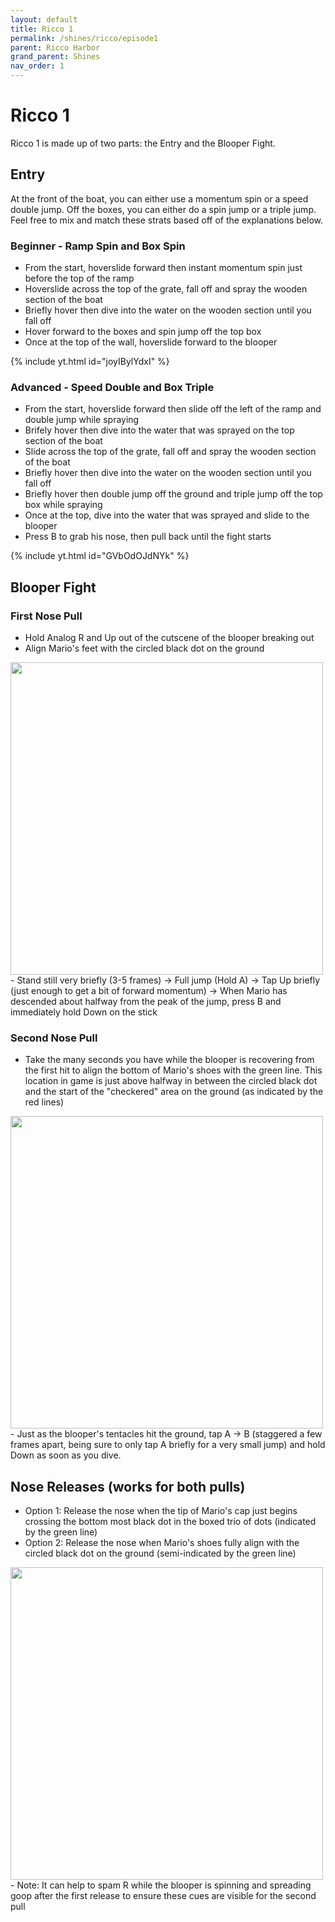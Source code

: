 ```yaml
---
layout: default
title: Ricco 1
permalink: /shines/ricco/episode1
parent: Ricco Harbor
grand_parent: Shines
nav_order: 1
---
```

# Ricco 1

Ricco 1 is made up of two parts: the Entry and the Blooper Fight.

## Entry
At the front of the boat, you can either use a momentum spin or a speed double jump. Off the boxes, you can either do a spin jump or a triple jump. Feel free to mix and match these strats based off of the explanations below.
### Beginner - Ramp Spin and Box Spin
- From the start, hoverslide forward then instant momentum spin just before the top of the ramp
- Hoverslide across the top of the grate, fall off and spray the wooden section of the boat
- Briefly hover then dive into the water on the wooden section until you fall off
- Hover forward to the boxes and spin jump off the top box
- Once at the top of the wall, hoverslide forward to the blooper

{% include yt.html id="joyIBylYdxI" %}
### Advanced - Speed Double and Box Triple
- From the start, hoverslide forward then slide off the left of the ramp and double jump while spraying
- Brifely hover then dive into the water that was sprayed on the top section of the boat
- Slide across the top of the grate, fall off and spray the wooden section of the boat
- Briefly hover then dive into the water on the wooden section until you fall off
- Briefly hover then double jump off the ground and triple jump off the top box while spraying
- Once at the top, dive into the water that was sprayed and slide to the blooper
- Press B to grab his nose, then pull back until the fight starts

{% include yt.html id="GVbOdOJdNYk" %}
## Blooper Fight
### First Nose Pull

- Hold Analog R and Up out of the cutscene of the blooper breaking out
- Align Mario's feet with the circled black dot on the ground

<img src="https://cdn.discordapp.com/attachments/414653112108843008/842946202663387136/Ricco_1_Blooper_1st_Pull_Cue.png" width="500">
- Stand still very briefly (3-5 frames) -> Full jump (Hold A) -> Tap Up briefly (just enough to get a bit of forward momentum) -> When Mario has descended about halfway from the peak of the jump, press B and immediately hold Down on the stick

### Second Nose Pull

- Take the many seconds you have while the blooper is recovering from the first hit to align the bottom of Mario's shoes with the green line. This location in game is just above halfway in between the circled black dot and the start of the "checkered" area on the ground (as indicated by the red lines)

<img src="https://cdn.discordapp.com/attachments/414653112108843008/842946211555049472/Ricco_1_Blooper_2nd_Pull_Cue.png" width="500">
- Just as the blooper's tentacles hit the ground, tap A -> B (staggered a few frames apart, being sure to only tap A briefly for a very small jump) and hold Down as soon as you dive.

## Nose Releases (works for both pulls)

- Option 1: Release the nose when the tip of Mario's cap just begins crossing the bottom most black dot in the boxed trio of dots (indicated by the green line)
- Option 2: Release the nose when Mario's shoes fully align with the circled black dot on the ground (semi-indicated by the green line)

<img src="https://cdn.discordapp.com/attachments/414653112108843008/842946222188134430/Ricco_1_Blooper_Nose_Release_Cues.png" width="500">
- Note: It can help to spam R while the blooper is spinning and spreading goop after the first release to ensure these cues are visible for the second pull
